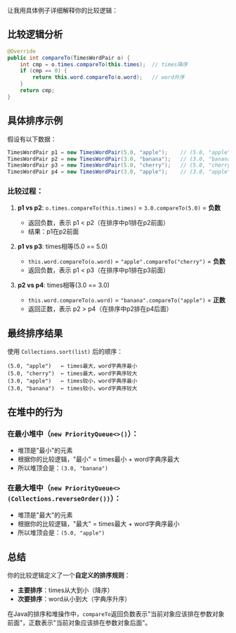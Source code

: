 让我用具体例子详细解释你的比较逻辑：

## 比较逻辑分析

```java
@Override
public int compareTo(TimesWordPair o) {
    int cmp = o.times.compareTo(this.times);  // times降序
    if (cmp == 0) {
        return this.word.compareTo(o.word);   // word升序
    }
    return cmp;
}
```

## 具体排序示例

假设有以下数据：
```java
TimesWordPair p1 = new TimesWordPair(5.0, "apple");    // (5.0, "apple")
TimesWordPair p2 = new TimesWordPair(3.0, "banana");   // (3.0, "banana")  
TimesWordPair p3 = new TimesWordPair(5.0, "cherry");   // (5.0, "cherry")
TimesWordPair p4 = new TimesWordPair(3.0, "apple");    // (3.0, "apple")
```

### 比较过程：

1. **p1 vs p2**: `o.times.compareTo(this.times)` = `3.0.compareTo(5.0)` = **负数**
   - 返回负数，表示 p1 < p2（在排序中p1排在p2前面）
   - 结果：p1在p2前面

2. **p1 vs p3**: times相等(5.0 == 5.0)
   - `this.word.compareTo(o.word)` = `"apple".compareTo("cherry")` = **负数**
   - 返回负数，表示 p1 < p3（在排序中p1排在p3前面）

3. **p2 vs p4**: times相等(3.0 == 3.0)
   - `this.word.compareTo(o.word)` = `"banana".compareTo("apple")` = **正数**
   - 返回正数，表示 p2 > p4（在排序中p2排在p4后面）

## 最终排序结果

使用 `Collections.sort(list)` 后的顺序：
```
(5.0, "apple")   ← times最大，word字典序最小
(5.0, "cherry")  ← times最大，word字典序较大  
(3.0, "apple")   ← times较小，word字典序最小
(3.0, "banana")  ← times较小，word字典序较大
```

## 在堆中的行为

### 在**最小堆**中（`new PriorityQueue<>()`）：
- 堆顶是"最小"的元素
- 根据你的比较逻辑，"最小" = times最小 + word字典序最大
- 所以堆顶会是：`(3.0, "banana")`

### 在**最大堆**中（`new PriorityQueue<>(Collections.reverseOrder())`）：
- 堆顶是"最大"的元素  
- 根据你的比较逻辑，"最大" = times最大 + word字典序最小
- 所以堆顶会是：`(5.0, "apple")`

## 总结

你的比较逻辑定义了一个**自定义的排序规则**：
- **主要排序**：times从大到小（降序）
- **次要排序**：word从小到大（字典序升序）

在Java的排序和堆操作中，`compareTo`返回负数表示"当前对象应该排在参数对象前面"，正数表示"当前对象应该排在参数对象后面"。